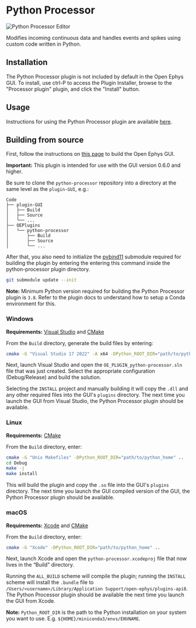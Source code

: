 # Python Processor

![Python Processor Editor](https://open-ephys.github.io/gui-docs/_images/pythonprocessor-01.png)

Modifies incoming continuous data and handles events and spikes using custom code written in Python.
## Installation

The Python Processor plugin is not included by default in the Open Ephys GUI. To install, use ctrl-P to access the Plugin Installer, browse to the "Processor plugin" plugin, and click the "Install" button.

## Usage

Instructions for using the Python Processor plugin are available [here](https://open-ephys.github.io/gui-docs/User-Manual/Plugins/Python-Processor.html).

## Building from source

First, follow the instructions on [this page](https://open-ephys.github.io/gui-docs/Developer-Guide/Compiling-the-GUI.html) to build the Open Ephys GUI.

**Important:** This plugin is intended for use with the GUI version 0.6.0 and higher.

Be sure to clone the `python-processor` repository into a directory at the same level as the `plugin-GUI`, e.g.:
 
```
Code
├── plugin-GUI
│   ├── Build
│   ├── Source
│   └── ...
├── OEPlugins
│   └── python-processor
│       ├── Build
│       ├── Source
│       └── ...
```
After that, you also need to initialize the [pybind11](https://pybind11.readthedocs.io/en/stable/) submodule required for building the plugin by entering the entering this command inside the python-processor plugin directory.

```bash
git submodule update --init
```

**Note:** Minimum Python version required for building the Python Processor plugin is `3.8`. Refer to the plugin docs to understand how to setup a Conda environment for this.

### Windows

**Requirements:** [Visual Studio](https://visualstudio.microsoft.com/) and [CMake](https://cmake.org/install/)

From the `Build` directory, generate the build files by entering:

```bash
cmake -G "Visual Studio 17 2022" -A x64 -DPython_ROOT_DIR="path/to/python_home" ..
```

Next, launch Visual Studio and open the `OE_PLUGIN_python-processor.sln` file that was just created. Select the appropriate configuration (Debug/Release) and build the solution.

Selecting the `INSTALL` project and manually building it will copy the `.dll` and any other required files into the GUI's `plugins` directory. The next time you launch the GUI from Visual Studio, the Python Processor plugin should be available.


### Linux

**Requirements:** [CMake](https://cmake.org/install/)

From the `Build` directory, enter:

```bash
cmake -G "Unix Makefiles" -DPython_ROOT_DIR="path/to/python_home" ..
cd Debug
make -j
make install
```

This will build the plugin and copy the `.so` file into the GUI's `plugins` directory. The next time you launch the GUI compiled version of the GUI, the Python Processor plugin should be available.


### macOS

**Requirements:** [Xcode](https://developer.apple.com/xcode/) and [CMake](https://cmake.org/install/)

From the `Build` directory, enter:

```bash
cmake -G "Xcode" -DPython_ROOT_DIR="path/to/python_home" ..
```

Next, launch Xcode and open the `python-processor.xcodeproj` file that now lives in the “Build” directory.

Running the `ALL_BUILD` scheme will compile the plugin; running the `INSTALL` scheme will install the `.bundle` file to `/Users/<username>/Library/Application Support/open-ephys/plugins-api8`. The Python Processor plugin should be available the next time you launch the GUI from Xcode.


**Note:** `Python_ROOT_DIR` is the path to the Python installation on your system you want to use. E.g. `${HOME}/miniconda3/envs/ENVNAME`.



